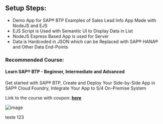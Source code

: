  
## Setup Steps:

- Demo App for SAP® BTP Examples of Sales Lead Info App Made with NodeJS and EJS
- EJS Script is Used with Semantic UI to Display Data in List
- NodeJS Express Based App is used for Server
- Data is Hardcoded in JSON which can be Replaced with SAP® HANA® and Other Data End-Points

### Recommended Course:
#### Learn SAP® BTP - Beginner, Intermediate and Advanced

Get started with SAP® BTP, Create and Deploy Your Side-by-Side App in SAP® Cloud Foundry, Integrate Your App to S/4 On-Premise System

Link to the course with coupon:  **[here](https://www.ui5cn.com/enroll/1542708?price_id=1921785&coupon=scpbtpyearly38493649246)**

![image](https://user-images.githubusercontent.com/6703372/188075294-74da53a5-9884-4274-8671-b94739a82b10.png)

teste 123